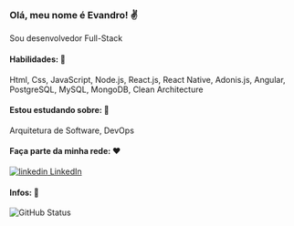 
<!--
**EvandroNeris/EvandroNeris** is a ✨ _special_ ✨ repository because its `README.md` (this file) appears on your GitHub profile.

Here are some ideas to get you started:

- 🔭 I’m currently working on ...
- 🌱 I’m currently learning ...
- 👯 I’m looking to collaborate on ...
- 🤔 I’m looking for help with ...
- 💬 Ask me about ...
- 📫 How to reach me: ...
- 😄 Pronouns: ...
- ⚡ Fun fact: ...
-->
### Olá, meu nome é Evandro! :v:
Sou desenvolvedor Full-Stack 

#### Habilidades: :muscle:
Html, Css, JavaScript, Node.js, React.js, React Native, Adonis.js, Angular, PostgreSQL, MySQL, MongoDB, Clean Architecture

#### Estou estudando sobre: :paperclip:
Arquitetura de Software, DevOps

#### Faça parte da minha rede: :heart:
<a href="https://www.linkedin.com/in/evandroneris95/" rel="nofollow noreferrer">
  <img src="https://i.stack.imgur.com/gVE0j.png" alt="linkedin"> LinkedIn
</a>

#### Infos: :bookmark_tabs:
![GitHub Status](https://github-readme-stats.vercel.app/api?username=EvandroNeris)
